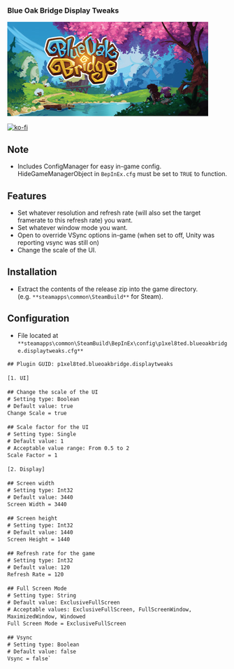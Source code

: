 ### Blue Oak Bridge Display Tweaks

![Game Logo](header.jpg)<br>

[![ko-fi](https://ko-fi.com/img/githubbutton_sm.svg)](https://ko-fi.com/F2F2DI3WA)<br>

## Note

- Includes ConfigManager for easy in-game config. HideGameManagerObject in `BepInEx.cfg` must be set to `TRUE` to function.

## Features
- Set whatever resolution and refresh rate (will also set the target framerate to this refresh rate) you want.
- Set whatever window mode you want.
- Open to override VSync options in-game (when set to off, Unity was reporting vsync was still on)
- Change the scale of the UI.

## Installation
- Extract the contents of the release zip into the game directory.<br />(e.g. `**steamapps\common\SteamBuild**` for Steam).

## Configuration
- File located at `**steamapps\common\SteamBuild\BepInEx\config\p1xel8ted.blueoakbridge.displaytweaks.cfg**`
```## Settings file was created by the plugin Blue Oak Bridge Display Tweaks v0.1.0
## Plugin GUID: p1xel8ted.blueoakbridge.displaytweaks

[1. UI]

## Change the scale of the UI
# Setting type: Boolean
# Default value: true
Change Scale = true

## Scale factor for the UI
# Setting type: Single
# Default value: 1
# Acceptable value range: From 0.5 to 2
Scale Factor = 1

[2. Display]

## Screen width
# Setting type: Int32
# Default value: 3440
Screen Width = 3440

## Screen height
# Setting type: Int32
# Default value: 1440
Screen Height = 1440

## Refresh rate for the game
# Setting type: Int32
# Default value: 120
Refresh Rate = 120

## Full Screen Mode
# Setting type: String
# Default value: ExclusiveFullScreen
# Acceptable values: ExclusiveFullScreen, FullScreenWindow, MaximizedWindow, Windowed
Full Screen Mode = ExclusiveFullScreen

## Vsync
# Setting type: Boolean
# Default value: false
Vsync = false`
